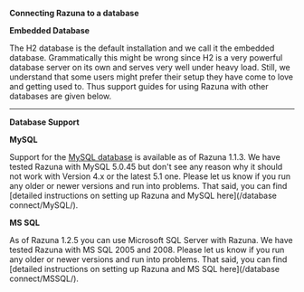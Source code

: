 **Connecting Razuna to a database**

**Embedded Database**

The H2 database is the default installation and we call it the embedded database. Grammatically this might be wrong since H2 is a very powerful database server on its own and serves very well under heavy load. Still, we understand that some users might prefer their setup they have come to love and getting used to. Thus support guides for using Razuna with other databases are given below.

___

**Database Support**

**MySQL**

Support for the [MySQL database](http://www.mysql.com/) is available as of Razuna 1.1.3. We have tested Razuna with MySQL 5.0.45 but don't see any reason why it should not work with Version 4.x or the latest 5.1 one. Please let us know if you run any older or newer versions and run into problems. That said, you can find [detailed instructions on setting up Razuna and MySQL here](/database connect/MySQL/).

**MS SQL**

As of Razuna 1.2.5 you can use Microsoft SQL Server with Razuna. We have tested Razuna with MS SQL 2005 and 2008. Please let us know if you run any older or newer versions and run into problems. That said, you can find [detailed instructions on setting up Razuna and MS SQL here](/database connect/MSSQL/).

